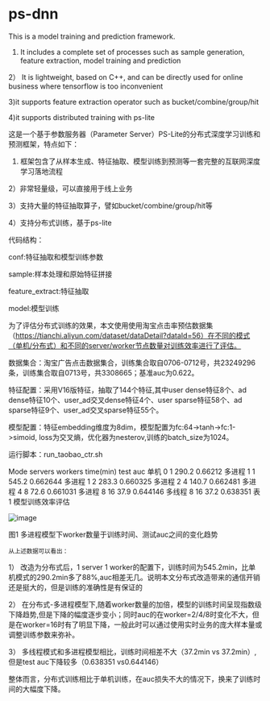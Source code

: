 # ps-dnn
This is a model training and prediction framework.

1) It includes a complete set of processes such as sample generation, feature extraction, model training and prediction 

2） It is lightweight, based on C++, and can be directly used for online business where tensorflow is too inconvenient 

3)it supports feature extraction operator such as bucket/combine/group/hit 

4)it supports distributed training with ps-lite 


这是一个基于参数服务器（Parameter Server）PS-Lite的分布式深度学习训练和预测框架，特点如下：

1) 框架包含了从样本生成、特征抽取、模型训练到预测等一套完整的互联网深度学习落地流程

2）非常轻量级，可以直接用于线上业务

3）支持大量的特征抽取算子，譬如bucket/combine/group/hit等

4）支持分布式训练，基于ps-lite

代码结构：

conf:特征抽取和模型训练参数

sample:样本处理和原始特征拼接

feature_extract:特征抽取

model:模型训练


为了评估分布式训练的效果，本文使用使用淘宝点击率预估数据集（https://tianchi.aliyun.com/dataset/dataDetail?dataId=56）在不同的模式（单机/分布式）和不同的server/worker节点数量对训练效率进行了评估。
	
数据集合：淘宝广告点击数据集合，训练集合取自0706-0712号，共23249296条，训练集合取自0713号，共3308665；基准auc为0.622。

特征配置：采用V16版特征，抽取了144个特征,其中user dense特征8个、ad dense特征10个、user_ad交叉dense特征4个、user sparse特征58个、ad sparse特征9个、user_ad交叉sparse特征55个。

模型配置：特征embedding维度为8dim，模型配置为fc:64->tanh->fc:1->simoid, loss为交叉熵，优化器为nesterov,训练的batch_size为1024。

运行脚本：run_taobao_ctr.sh

Mode	servers	workers	time(min)	test auc
单机	0	1	290.2	0.66212
多进程	1	1	545.2	0.662644
多进程	1	2	283.3	0.660325
多进程	2	4	140.7	0.662481
多进程	4	8	72.6	0.661031
多进程	8	16	37.9	0.644146
多线程	8	16	37.2	0.638351
表1 模型训练效率评估

 ![image](https://user-images.githubusercontent.com/9473273/141041693-99bba636-1d3c-4206-952a-aa73dabb6c7d.png)
 
 图1 多进程模型下worker数量于训练时间、测试auc之间的变化趋势
 
	从上述数据可以看出：
	
1）	改造为分布式后，1 server 1 worker的配置下，训练时间为545.2min，比单机模式的290.2min多了88%,auc相差无几。说明本文分布式改造带来的通信开销还是挺大的，但是训练的准确性是有保证的

2）	在分布式-多进程模型下,随着worker数量的加倍，模型的训练时间呈现指数级下降趋势,但是下降的幅度逐步变小；同时auc的在worker=2/4/8时变化不大，但是在worker=16时有了明显下降，一般此时可以通过使用实时业务的庞大样本量或调整训练参数来弥补。

3）	多线程模式和多进程模型相比，训练时间相差不大（37.2min vs 37.2min）,但是test auc下降较多（0.638351 vs0.644146）

整体而言，分布式训练相比于单机训练，在auc损失不大的情况下，换来了训练时间的大幅度下降。


